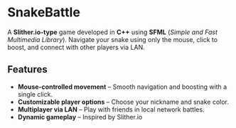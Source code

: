 # SnakeBattle

A **Slither.io-type** game developed in **C++** using **SFML** (*Simple and Fast Multimedia Library*). Navigate your snake using only the mouse, click to boost, and connect with other players via LAN.

## Features
- **Mouse-controlled movement** – Smooth navigation and boosting with a single click.
- **Customizable player options** – Choose your nickname and snake color.
- **Multiplayer via LAN** – Play with friends in local network battles.
- **Dynamic gameplay** – Inspired by Slither.io
